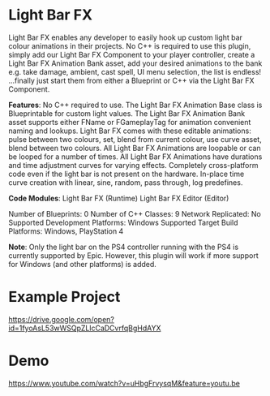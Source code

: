 # Light Bar FX
Light Bar FX enables any developer to easily hook up custom light bar colour animations in their projects. No C++ is required to use this plugin, simply add our Light Bar FX Component to your player controller, create a Light Bar FX Animation Bank asset, add your desired animations to the bank e.g. take damage, ambient, cast spell, UI menu selection, the list is endless! ...finally just start them from either a Blueprint or C++ via the Light Bar FX Component.

__Features__:
No C++ required to use.
The Light Bar FX Animation Base class is Blueprintable for custom light values.
The Light Bar FX Animation Bank asset supports either FName or FGameplayTag for animation convenient naming and lookups.
Light Bar FX comes with these editable animations: pulse between two colours, set, blend from current colour, use curve asset, blend between two colours.
All Light Bar FX Animations are loopable or can be looped for a number of times.
All Light Bar FX Animations have durations and time adjustment curves for varying effects.
Completely cross-platform code even if the light bar is not present on the hardware.
In-place time curve creation with linear, sine, random, pass through, log predefines.

__Code Modules__:
Light Bar FX (Runtime)
Light Bar FX Editor (Editor)

Number of Blueprints: 0
Number of C++ Classes: 9
Network Replicated: No
Supported Development Platforms: Windows
Supported Target Build Platforms: Windows, PlayStation 4

__Note__:
Only the light bar on the PS4 controller running with the PS4 is currently supported by Epic. However, this plugin will work if more support for Windows (and other platforms) is added.

# Example Project
https://drive.google.com/open?id=1fyoAsL53wWSQpZLlcCaDCvrfqBgHdAYX

# Demo
https://www.youtube.com/watch?v=uHbgFrvysqM&feature=youtu.be
